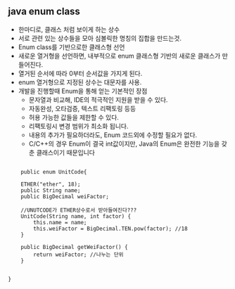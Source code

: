 ## java enum class
- 한마디로, 클래스 처럼 보이게 하는 상수
- 서로 관련 있는 상수들을 모아 심볼릭한 명칭의 집합을 만드는것.
- Enum class를 기반으로한 클래스형 선언
- 새로운 열거형을 선언하면, 내부적으로 enum 클래스형 기반의 새로운 클래스가 만들어진다.
- 열거된 순서에 따라 0부터 순서값을 가지게 된다.
- enum 열거형으로 지정된 상수는 대문자를 사용.  
- 개발을 진행할때 Enum을 통해 얻는 기본적인 장점  
	* 문자열과 비교해, IDE의 적극적인 지원을 받을 수 있다.  
   * 자동완성, 오타검증, 텍스트 리팩토링 등등
	* 허용 가능한 값들을 제한할 수 있다.  
	* 리팩토링시 변경 범위가 최소화 됩니다.
	* 내용의 추가가 필요하더라도, Enum 코드외에 수정할 필요가 없다.
	* C/C++의 경우 Enum이 결국 int값이지만, Java의 Enum은 완전한 기능을 갖춘 클래스이기 때문입니다    	


  

```

	public enum UnitCode{
	
	ETHER("ether", 18);	
	public String name;
	public BigDecimal weiFactor;
  
	//UNUTCODE가 ETHER상수로서 받아들여진다???
	UnitCode(String name, int factor) {
        this.name = name;
        this.weiFactor = BigDecimal.TEN.pow(factor); //18
    }
	
	public BigDecimal getWeiFactor() {
        return weiFactor; //나누는 단위
    }


}

```